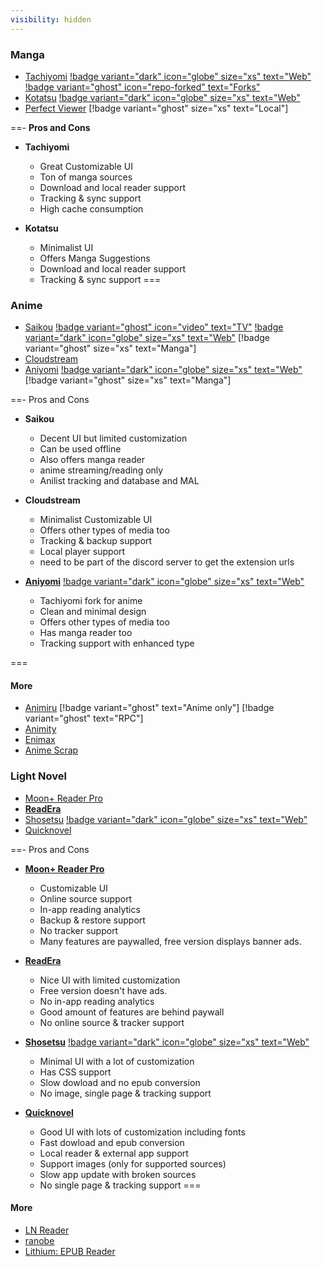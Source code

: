 ```yaml
---
visibility: hidden
---
```


### Manga
- [Tachiyomi](https://github.com/tachiyomiorg/tachiyomi/) [!badge variant="dark" icon="globe" size="xs" text="Web"](https://tachiyomi.org/) [!badge variant="ghost" icon="repo-forked" text="Forks"](https://tachiyomi.org/forks/)
- [Kotatsu](https://github.com/KotatsuApp/Kotatsu) [!badge variant="dark" icon="globe" size="xs" text="Web"](https://kotatsu.app/)
- [Perfect Viewer](https://play.google.com/store/apps/details?id=com.rookiestudio.perfectviewer&hl=en&gl=US) [!badge variant="ghost" size="xs" text="Local"]

==- **Pros and Cons**
- **Tachiyomi**
    - Great Customizable UI
    - Ton of manga sources
    - Download and local reader support
    - Tracking & sync support
    - High cache consumption

- **Kotatsu**
    - Minimalist UI
    - Offers Manga Suggestions
    - Download and local reader support
    - Tracking & sync support
===

### Anime
- [Saikou](https://github.com/saikou-app/saikou/) [!badge variant="ghost" icon="video" text="TV"](https://github.com/siennaXD/SaikouTV/)  [!badge variant="dark" icon="globe" size="xs" text="Web"](https://saikou.pages.dev/)  [!badge variant="ghost" size="xs" text="Manga"]
- [Cloudstream](https://github.com/recloudstream/cloudstream)
- [Aniyomi](https://github.com/jmir1/aniyomi/) [!badge variant="dark" icon="globe" size="xs" text="Web"](https://aniyomi.org/) [!badge variant="ghost" size="xs" text="Manga"]


==- Pros and Cons
- **Saikou**
    - Decent UI but limited customization
    - Can be used offline
    - Also offers manga reader
    - anime streaming/reading only
    - Anilist tracking and database and MAL

- **Cloudstream**
    - Minimalist Customizable UI
    - Offers other types of media too
    - Tracking & backup support
    - Local player support
    - need to be part of the discord server to get the extension urls

- [**Aniyomi**](https://github.com/jmir1/aniyomi/) [!badge variant="dark" icon="globe" size="xs" text="Web"](https://aniyomi.org/)
    - Tachiyomi fork for anime
    - Clean and minimal design
    - Offers other types of media too
    - Has manga reader too
    - Tracking support with enhanced type

===

#### More
- [Animiru](https://github.com/Quickdesh/Animiru) [!badge variant="ghost" text="Anime only"] [!badge variant="ghost" text="RPC"]
- [Animity](https://github.com/kl3jvi/animity)
- [Enimax](https://github.com/enimax-anime/enimax)
- [Anime Scrap](https://github.com/fakeyatogod/AnimeScrap)


### Light Novel
- [Moon+ Reader Pro](https://play.google.com/store/apps/details?id=com.flyersoft.moonreaderp&hl=en&gl=US)
- [**ReadEra**](https://play.google.com/store/apps/details?id=org.readera&hl=en&gl=US)
- [Shosetsu](https://gitlab.com/shosetsuorg/shosetsu) [!badge variant="dark" icon="globe" size="xs" text="Web"](https://shosetsu.app/)
- [Quicknovel](https://github.com/LagradOst/QuickNovel)

==- Pros and Cons
- [**Moon+ Reader Pro**](https://play.google.com/store/apps/details?id=com.flyersoft.moonreaderp&hl=en&gl=US)
    - Customizable UI
    - Online source support
    - In-app reading analytics
    - Backup & restore support
    - No tracker support
    - Many features are paywalled, free version displays banner ads.

- [**ReadEra**](https://play.google.com/store/apps/details?id=org.readera&hl=en&gl=US)
    - Nice UI with limited customization
    - Free version doesn't have ads.
    - No in-app reading analytics
    - Good amount of features are behind paywall
    - No online source & tracker support

- [**Shosetsu**](https://gitlab.com/shosetsuorg/shosetsu) [!badge variant="dark" icon="globe" size="xs" text="Web"](https://shosetsu.app/)
    - Minimal UI with a lot of customization
    - Has CSS support
    - Slow dowload and no epub conversion
    - No image, single page & tracking support


- [**Quicknovel**](https://github.com/LagradOst/QuickNovel)
    - Good UI with lots of customization including fonts
    - Fast dowload and epub conversion
    - Local reader & external app support
    - Support images (only for supported sources)
    - Slow app update with broken sources
    - No single page & tracking support
===

#### More
- [LN Reader](https://github.com/LNReader/lnreader)
- [ranobe](https://github.com/ranobe-org/ranobe)
- [Lithium: EPUB Reader](https://play.google.com/store/apps/details?id=com.faultexception.reader&hl=en&gl=US)